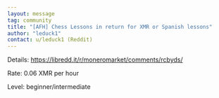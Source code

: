```yaml
---
layout: message
tag: community
title: "[AFH] Chess Lessons in return for XMR or Spanish lessons"
author: "leduck1"	
contact: u/leduck1 (Reddit)
---
```


Details: https://libredd.it/r/moneromarket/comments/rcbyds/

Rate: 0.06 XMR per hour

Level: beginner/intermediate

